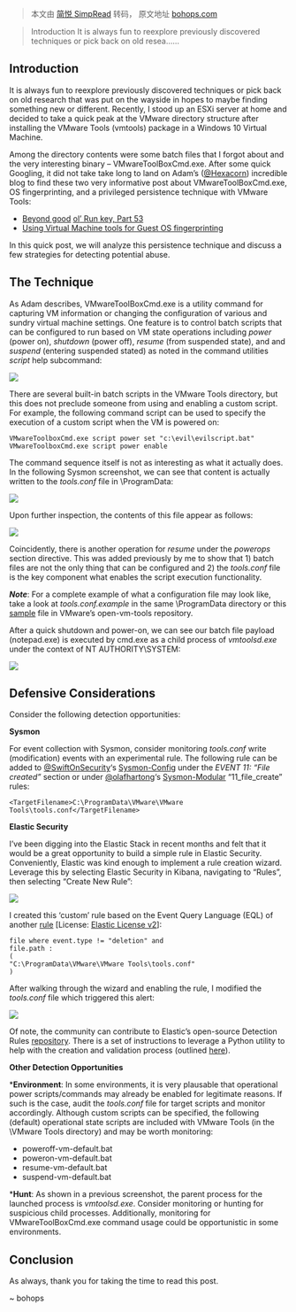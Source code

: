> 本文由 [简悦 SimpRead](http://ksria.com/simpread/) 转码， 原文地址 [bohops.com](https://bohops.com/2021/10/08/analyzing-and-detecting-a-vmtools-persistence-technique/)

> Introduction It is always fun to reexplore previously discovered techniques or pick back on old resea......

Introduction
------------

It is always fun to reexplore previously discovered techniques or pick back on old research that was put on the wayside in hopes to maybe finding something new or different. Recently, I stood up an ESXi server at home and decided to take a quick peak at the VMware directory structure after installing the VMware Tools (vmtools) package in a Windows 10 Virtual Machine.

Among the directory contents were some batch files that I forgot about and the very interesting binary – VMwareToolBoxCmd.exe. After some quick Googling, it did not take take long to land on Adam’s ([@Hexacorn](https://twitter.com/Hexacorn)) incredible blog to find these two very informative post about VMwareToolBoxCmd.exe, OS fingerprinting, and a privileged persistence technique with VMware Tools:

*   [Beyond good](https://www.hexacorn.com/blog/2017/01/14/beyond-good-ol-run-key-part-53/) [ol](https://www.hexacorn.com/blog/2017/01/14/beyond-good-ol-run-key-part-53/)[’ Run key, Part 53](https://www.hexacorn.com/blog/2017/01/14/beyond-good-ol-run-key-part-53/)
*   [Using Virtual Machine tools for Guest OS fingerprinting](https://www.hexacorn.com/blog/2018/12/19/using-virtual-machine-tools-for-guest-os-fingerprinting/)

In this quick post, we will analyze this persistence technique and discuss a few strategies for detecting potential abuse.

The Technique
-------------

As Adam describes, VMwareToolBoxCmd.exe is a utility command for capturing VM information or changing the configuration of various and sundry virtual machine settings. One feature is to control batch scripts that can be configured to run based on VM state operations including _power_ (power on), _shutdown_ (power off), _resume_ (from suspended state), and and _suspend_ (entering suspended stated) as noted in the command utilities _script_ help subcommand:

![](https://bohops.files.wordpress.com/2021/10/image-1.png?w=808)

There are several built-in batch scripts in the VMware Tools directory, but this does not preclude someone from using and enabling a custom script. For example, the following command script can be used to specify the execution of a custom script when the VM is powered on:

```
VMwareToolboxCmd.exe script power set "c:\evil\evilscript.bat"
VMwareToolboxCmd.exe script power enable

```

The command sequence itself is not as interesting as what it actually does. In the following Sysmon screenshot, we can see that content is actually written to the _tools.conf_ file in \ProgramData:

![](https://bohops.files.wordpress.com/2021/10/image-2.png?w=808)

Upon further inspection, the contents of this file appear as follows:

![](https://bohops.files.wordpress.com/2021/10/image-4.png?w=808)

Coincidently, there is another operation for _resume_ under the _powerops_ section directive. This was added previously by me to show that 1) batch files are not the only thing that can be configured and 2) the _tools.conf_ file is the key component what enables the script execution functionality.

**_Note_**: For a complete example of what a configuration file may look like, take a look at _tools.conf.example_ in the same \ProgramData directory or this [sample](https://github.com/vmware/open-vm-tools/blob/master/open-vm-tools/tools.conf) file in VMware’s open-vm-tools repository.

After a quick shutdown and power-on, we can see our batch file payload (notepad.exe) is executed by cmd.exe as a child process of _vmtoolsd.exe_ under the context of NT AUTHORITY\SYSTEM:

![](https://bohops.files.wordpress.com/2021/10/image-5.png?w=808)

Defensive Considerations
------------------------

Consider the following detection opportunities:

**Sysmon**

For event collection with Sysmon, consider monitoring _tools.conf_ write (modification) events with an experimental rule. The following rule can be added to [@SwiftOnSecurity](https://twitter.com/SwiftOnSecurity)‘s [Sysmon-Config](https://github.com/SwiftOnSecurity/sysmon-config) under the _EVENT 11: “File created”_ section or under [@olafhartong](https://twitter.com/olafhartong)‘s [Sysmon-Modular](https://github.com/olafhartong/sysmon-modular) “11_file_create” rules:

```
<TargetFilename>C:\ProgramData\VMware\VMware Tools\tools.conf</TargetFilename>

```

**Elastic Security**

I’ve been digging into the Elastic Stack in recent months and felt that it would be a great opportunity to build a simple rule in Elastic Security. Conveniently, Elastic was kind enough to implement a rule creation wizard. Leverage this by selecting Elastic Security in Kibana, navigating to “Rules”, then selecting “Create New Rule”:

![](https://bohops.files.wordpress.com/2021/10/image-7.png?w=820)

I created this ‘custom’ rule based on the Event Query Language (EQL) of another [rule](https://github.com/elastic/detection-rules/blob/main/rules/windows/persistence_ms_office_addins_file.toml) [License: [Elastic License v2](https://github.com/elastic/detection-rules/blob/main/LICENSE.txt)]:

```
file where event.type != "deletion" and
file.path :
(
"C:\ProgramData\VMware\VMware Tools\tools.conf"
)

```

After walking through the wizard and enabling the rule, I modified the _tools.conf_ file which triggered this alert:

![](https://bohops.files.wordpress.com/2021/10/image-8.png?w=416)

Of note, the community can contribute to Elastic’s open-source Detection Rules [repository](https://github.com/elastic/detection-rules). There is a set of instructions to leverage a Python utility to help with the creation and validation process (outlined [here](https://github.com/elastic/detection-rules/blob/main/CONTRIBUTING.md)).

**Other Detection Opportunities**

***Environment**: In some environments, it is very plausable that operational power scripts/commands may already be enabled for legitimate reasons. If such is the case, audit the _tools.conf_ file for target scripts and monitor accordingly. Although custom scripts can be specified, the following (default) operational state scripts are included with VMware Tools (in the \VMware Tools directory) and may be worth monitoring:

*   poweroff-vm-default.bat
*   poweron-vm-default.bat
*   resume-vm-default.bat
*   suspend-vm-default.bat

***Hunt**: As shown in a previous screenshot, the parent process for the launched process is _vmtoolsd.exe_. Consider monitoring or hunting for suspicious child processes. Additionally, monitoring for VMwareToolBoxCmd.exe command usage could be opportunistic in some environments.

Conclusion
----------

As always, thank you for taking the time to read this post.

~ bohops